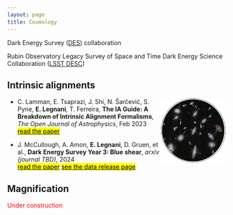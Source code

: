 ```yaml
---
layout: page
title: Cosmology
---
```


<!---* Illustris Simulation. Time evolution of a 10Mpc (comoving) region within Illustris from the start of the simulation to z=0. The movie transitions between the dark matter density field, gas temperature (blue: cold, green: warm: white: hot), and gas metallicity. *--->

Dark Energy Survey ([DES](https://www.darkenergysurvey.org/)) collaboration

Rubin Observatory Legacy Survey of Space and Time Dark Energy Science Collaboration ([LSST DESC](https://lsstdesc.org/))

<!---*The properties of dark matter and energy, which make up 95% of the Universe, affect how matter is distributed on large scales and how it has evolved over time. We study this distribution by mapping the positions of galaxies (in orange  in the picture) and studying the effect of the distortion of the shapes of more distant galaxies (in yellow) caused by gravitational lensing, more specifically using correlation fnction to condense the information.

We can actually “see” how the universe has evolved since the formation of the earliest galaxies, thanks to the fact that light takes time to travel. The further away in space we look, the further we look back in time. By mapping out the location of galaxies all around us, we can study both the large-scale structure of matter in the universe, and how it has changed over time.

By measuring source galaxy shape correlations, one can study the geometry of the Universe as well as the properties and time evolution of structure at large scales. 

The main DES Year 6 cosmology papers will analyze these maps with three measurements: cosmic shear, galaxy clustering and galaxy-galaxy lensing, to give us our best understanding of the dark universe.*--->

## Intrinsic alignments

<img class="post-img" width=150 align="right" src="/assets/img/IA_guide.png"/>

- C. Lamman, E. Tsaprazi, J. Shi, N. Šarčević, S. Pyne, **E. Legnani**, T. Ferreira, **The IA Guide: A Breakdown of Intrinsic Alignment Formalisms**, *The Open Journal of Astrophysics*, Feb 2023 
<br>[<mark>read the paper</mark>](https://doi.org/10.21105/astro.2309.08605)

- J. McCullough, A. Amon, **E. Legnani**, D. Gruen, et al., **Dark Energy Survey Year 3: Blue shear**, *arxiv (journal TBD)*, 2024
<br>[<mark>read the paper</mark>](https://arxiv.org/abs/2410.22272) [<mark>see the data release page</mark>](https://jamiemccullough.github.io/data/blueshear/)

## Magnification

<p style="color:red">Under construction</p>

